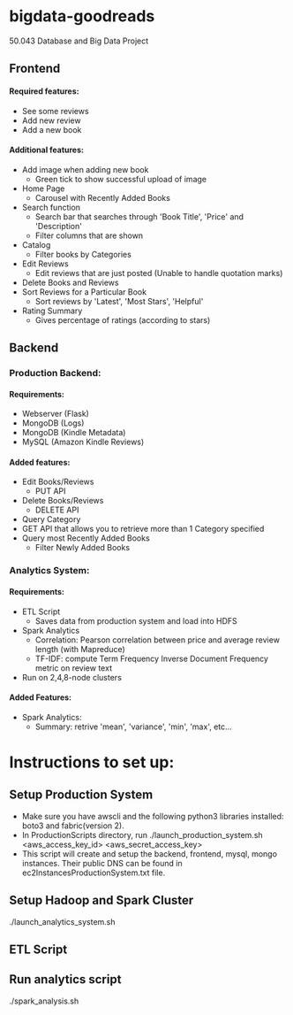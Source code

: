 # bigdata-goodreads
50.043 Database and Big Data Project

## Frontend

#### Required features:
* See some reviews
* Add new review
* Add a new book

#### Additional features:
* Add image when adding new book
  * Green tick to show successful upload of image
* Home Page
  * Carousel with Recently Added Books
* Search function 
  * Search bar that searches through 'Book Title', 'Price' and 'Description'
  * Filter columns that are shown
* Catalog
  * Filter books by Categories
* Edit Reviews
   * Edit reviews that are just posted (Unable to handle quotation marks)
* Delete Books and Reviews
* Sort Reviews for a Particular Book
  * Sort reviews by 'Latest', 'Most Stars', 'Helpful'
* Rating Summary
  * Gives percentage of ratings (according to stars)


## Backend

### Production Backend:

#### Requirements:
* Webserver (Flask)
* MongoDB (Logs)
* MongoDB (Kindle Metadata)
* MySQL (Amazon Kindle Reviews)

#### Added features:
* Edit Books/Reviews
  * PUT API 
* Delete Books/Reviews
  * DELETE API
 * Query Category
 * GET API that allows you to retrieve more than 1 Category specified
* Query most Recently Added Books
  * Filter Newly Added Books
 
### Analytics System:

#### Requirements:
* ETL Script
  * Saves data from production system and load into HDFS
* Spark Analytics
  * Correlation: Pearson correlation between price and average review length (with Mapreduce)
  * TF-IDF: compute Term Frequency Inverse Document Frequency metric on review text
* Run on 2,4,8-node clusters

#### Added Features:
* Spark Analytics:
  * Summary: retrive 'mean', 'variance', 'min', 'max', etc... 
  
  
  
 
 
 
 
# Instructions to set up:
## Setup Production System
* Make sure you have awscli and the following python3 libraries installed: boto3 and fabric(version 2).
* In ProductionScripts directory, run ./launch_production_system.sh  <aws_access_key_id> <aws_secret_access_key> <ec2 instance type>
* This script will create and setup the backend, frontend, mysql, mongo instances. Their public DNS can be found in ec2InstancesProductionSystem.txt file.

## Setup Hadoop and Spark Cluster
./launch_analytics_system.sh

## ETL Script 

## Run analytics script 
./spark_analysis.sh

  
  
